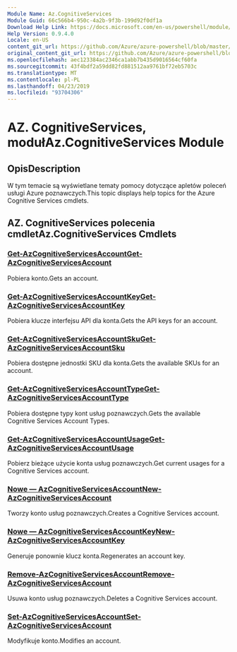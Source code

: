 ```yaml
---
Module Name: Az.CognitiveServices
Module Guid: 66c566b4-950c-4a2b-9f3b-199d92f0df1a
Download Help Link: https://docs.microsoft.com/en-us/powershell/module/az.cognitiveservices
Help Version: 0.9.4.0
Locale: en-US
content_git_url: https://github.com/Azure/azure-powershell/blob/master/src/CognitiveServices/CognitiveServices/help/Az.CognitiveServices.md
original_content_git_url: https://github.com/Azure/azure-powershell/blob/master/src/CognitiveServices/CognitiveServices/help/Az.CognitiveServices.md
ms.openlocfilehash: aec123384ac2346ca1abb7b435d9016564cf60fa
ms.sourcegitcommit: 43f4bdf2a59dd82fd881512aa9761bf72eb5703c
ms.translationtype: MT
ms.contentlocale: pl-PL
ms.lasthandoff: 04/23/2019
ms.locfileid: "93704306"
---
```

# <span data-ttu-id="c8062-101">AZ. CognitiveServices, moduł</span><span class="sxs-lookup"><span data-stu-id="c8062-101">Az.CognitiveServices Module</span></span>
## <span data-ttu-id="c8062-102">Opis</span><span class="sxs-lookup"><span data-stu-id="c8062-102">Description</span></span>
<span data-ttu-id="c8062-103">W tym temacie są wyświetlane tematy pomocy dotyczące apletów poleceń usługi Azure poznawczych.</span><span class="sxs-lookup"><span data-stu-id="c8062-103">This topic displays help topics for the Azure Cognitive Services cmdlets.</span></span>

## <span data-ttu-id="c8062-104">AZ. CognitiveServices polecenia cmdlet</span><span class="sxs-lookup"><span data-stu-id="c8062-104">Az.CognitiveServices Cmdlets</span></span>
### [<span data-ttu-id="c8062-105">Get-AzCognitiveServicesAccount</span><span class="sxs-lookup"><span data-stu-id="c8062-105">Get-AzCognitiveServicesAccount</span></span>](Get-AzCognitiveServicesAccount.md)
<span data-ttu-id="c8062-106">Pobiera konto.</span><span class="sxs-lookup"><span data-stu-id="c8062-106">Gets an account.</span></span>

### [<span data-ttu-id="c8062-107">Get-AzCognitiveServicesAccountKey</span><span class="sxs-lookup"><span data-stu-id="c8062-107">Get-AzCognitiveServicesAccountKey</span></span>](Get-AzCognitiveServicesAccountKey.md)
<span data-ttu-id="c8062-108">Pobiera klucze interfejsu API dla konta.</span><span class="sxs-lookup"><span data-stu-id="c8062-108">Gets the API keys for an account.</span></span>

### [<span data-ttu-id="c8062-109">Get-AzCognitiveServicesAccountSku</span><span class="sxs-lookup"><span data-stu-id="c8062-109">Get-AzCognitiveServicesAccountSku</span></span>](Get-AzCognitiveServicesAccountSku.md)
<span data-ttu-id="c8062-110">Pobiera dostępne jednostki SKU dla konta.</span><span class="sxs-lookup"><span data-stu-id="c8062-110">Gets the available SKUs for an account.</span></span>

### [<span data-ttu-id="c8062-111">Get-AzCognitiveServicesAccountType</span><span class="sxs-lookup"><span data-stu-id="c8062-111">Get-AzCognitiveServicesAccountType</span></span>](Get-AzCognitiveServicesAccountType.md)
<span data-ttu-id="c8062-112">Pobiera dostępne typy kont usług poznawczych.</span><span class="sxs-lookup"><span data-stu-id="c8062-112">Gets the available Cognitive Services Account Types.</span></span>

### [<span data-ttu-id="c8062-113">Get-AzCognitiveServicesAccountUsage</span><span class="sxs-lookup"><span data-stu-id="c8062-113">Get-AzCognitiveServicesAccountUsage</span></span>](Get-AzCognitiveServicesAccountUsage.md)
<span data-ttu-id="c8062-114">Pobierz bieżące użycie konta usług poznawczych.</span><span class="sxs-lookup"><span data-stu-id="c8062-114">Get current usages for a Cognitive Services account.</span></span>

### [<span data-ttu-id="c8062-115">Nowe — AzCognitiveServicesAccount</span><span class="sxs-lookup"><span data-stu-id="c8062-115">New-AzCognitiveServicesAccount</span></span>](New-AzCognitiveServicesAccount.md)
<span data-ttu-id="c8062-116">Tworzy konto usług poznawczych.</span><span class="sxs-lookup"><span data-stu-id="c8062-116">Creates a Cognitive Services account.</span></span>

### [<span data-ttu-id="c8062-117">Nowe — AzCognitiveServicesAccountKey</span><span class="sxs-lookup"><span data-stu-id="c8062-117">New-AzCognitiveServicesAccountKey</span></span>](New-AzCognitiveServicesAccountKey.md)
<span data-ttu-id="c8062-118">Generuje ponownie klucz konta.</span><span class="sxs-lookup"><span data-stu-id="c8062-118">Regenerates an account key.</span></span>

### [<span data-ttu-id="c8062-119">Remove-AzCognitiveServicesAccount</span><span class="sxs-lookup"><span data-stu-id="c8062-119">Remove-AzCognitiveServicesAccount</span></span>](Remove-AzCognitiveServicesAccount.md)
<span data-ttu-id="c8062-120">Usuwa konto usług poznawczych.</span><span class="sxs-lookup"><span data-stu-id="c8062-120">Deletes a Cognitive Services account.</span></span>

### [<span data-ttu-id="c8062-121">Set-AzCognitiveServicesAccount</span><span class="sxs-lookup"><span data-stu-id="c8062-121">Set-AzCognitiveServicesAccount</span></span>](Set-AzCognitiveServicesAccount.md)
<span data-ttu-id="c8062-122">Modyfikuje konto.</span><span class="sxs-lookup"><span data-stu-id="c8062-122">Modifies an account.</span></span>

